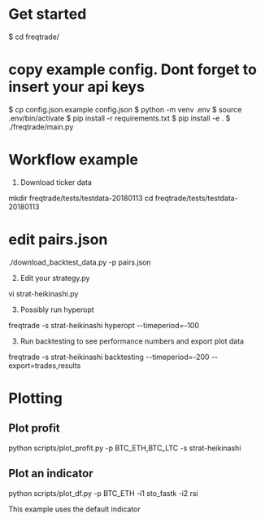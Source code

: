
# Get started

 $ cd freqtrade/
 # copy example config. Dont forget to insert your api keys
 $ cp config.json.example config.json
 $ python -m venv .env
 $ source .env/bin/activate
 $ pip install -r requirements.txt
 $ pip install -e .
 $ ./freqtrade/main.py


# Workflow example

   1) Download ticker data

   mkdir freqtrade/tests/testdata-20180113
   cd freqtrade/tests/testdata-20180113
   # edit pairs.json
   ./download_backtest_data.py -p pairs.json

  2) Edit your strategy.py

  vi strat-heikinashi.py

  3) Possibly run hyperopt

  freqtrade -s strat-heikinashi hyperopt --timeperiod=-100
  
  3) Run backtesting to see performance numbers
     and export plot data

  freqtrade -s strat-heikinashi backtesting --timeperiod=-200 --export=trades,results


# Plotting

## Plot profit

  python scripts/plot_profit.py -p BTC_ETH,BTC_LTC -s strat-heikinashi

## Plot an indicator

  python scripts/plot_df.py -p BTC_ETH -i1 sto_fastk -i2 rsi

  This example uses the default indicator

